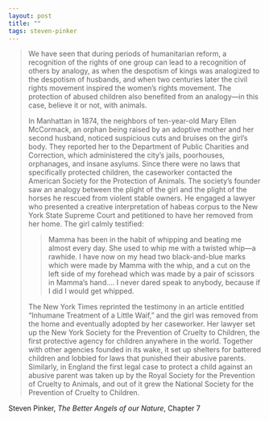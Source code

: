 ```yaml
---
layout: post
title: ""
tags: steven-pinker
---
```


> We have seen that during periods of humanitarian reform, a recognition of the rights of one group can lead to a recognition of others by analogy, as when the despotism of kings was analogized to the despotism of husbands, and when two centuries later the civil rights movement inspired the women’s rights movement. The protection of abused children also benefited from an analogy—in this case, believe it or not, with animals.
> 
> In Manhattan in 1874, the neighbors of ten-year-old Mary Ellen McCormack, an orphan being raised by an adoptive mother and her second husband, noticed suspicious cuts and bruises on the girl’s body. They reported her to the Department of Public Charities and Correction, which administered the city’s jails, poorhouses, orphanages, and insane asylums. Since there were no laws that specifically protected children, the caseworker contacted the American Society for the Protection of Animals. The society’s founder saw an analogy between the plight of the girl and the plight of the horses he rescued from violent stable owners. He engaged a lawyer who presented a creative interpretation of habeas corpus to the New York State Supreme Court and petitioned to have her removed from her home. The girl calmly testified:
> 
> > Mamma has been in the habit of whipping and beating me almost every day. She used to whip me with a twisted whip—a rawhide. I have now on my head two black-and-blue marks which were made by Mamma with the whip, and a cut on the left side of my forehead which was made by a pair of scissors in Mamma’s hand…. I never dared speak to anybody, because if I did I would get whipped.
> 
> The New York Times reprinted the testimony in an article entitled “Inhumane Treatment of a Little Waif,” and the girl was removed from the home and eventually adopted by her caseworker. Her lawyer set up the New York Society for the Prevention of Cruelty to Children, the first protective agency for children anywhere in the world. Together with other agencies founded in its wake, it set up shelters for battered children and lobbied for laws that punished their abusive parents. Similarly, in England the first legal case to protect a child against an abusive parent was taken up by the Royal Society for the Prevention of Cruelty to Animals, and out of it grew the National Society for the Prevention of Cruelty to Children.

Steven Pinker, _The Better Angels of our Nature_, Chapter 7
